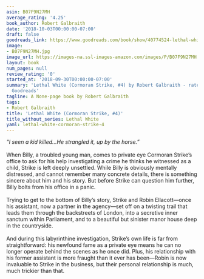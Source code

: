 ```yaml
---
asin: B07F9N27MH
average_rating: '4.25'
book_author: Robert Galbraith
date: '2018-10-03T00:00:00-07:00'
draft: false
goodreads_link: https://www.goodreads.com/book/show/40774524-lethal-white
image:
- B07F9N27MH.jpg
image_url: https://images-na.ssl-images-amazon.com/images/P/B07F9N27MH.01._SCLZZZZZZZ.jpg
layout: book
num_pages: null
review_rating: '0'
started_at: '2018-09-30T00:00:00-07:00'
summary: 'Lethal White (Cormoran Strike, #4) by Robert Galbraith - rated 4.25/5 on
  Goodreads'
tagline: A None-page book by Robert Galbraith
tags:
- Robert Galbraith
title: 'Lethal White (Cormoran Strike, #4)'
title_without_series: Lethal White
yaml: lethal-white-cormoran-strike-4
---
```


<i>“I seen a kid killed…He strangled it, up by the horse.”</i><br /><br />When Billy, a troubled young man, comes to private eye Cormoran Strike’s office to ask for his help investigating a crime he thinks he witnessed as a child, Strike is left deeply unsettled. While Billy is obviously mentally distressed, and cannot remember many concrete details, there is something sincere about him and his story. But before Strike can question him further, Billy bolts from his office in a panic.<br /><br />Trying to get to the bottom of Billy’s story, Strike and Robin Ellacott—once his assistant, now a partner in the agency—set off on a twisting trail that leads them through the backstreets of London, into a secretive inner sanctum within Parliament, and to a beautiful but sinister manor house deep in the countryside.<br /><br />And during this labyrinthine investigation, Strike’s own life is far from straightforward: his newfound fame as a private eye means he can no longer operate behind the scenes as he once did. Plus, his relationship with his former assistant is more fraught than it ever has been—Robin is now invaluable to Strike in the business, but their personal relationship is much, much trickier than that.